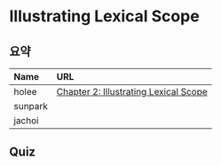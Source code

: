 # Illustrating Lexical Scope

## 요약
| Name | URL |
|:---|:---|
| holee | [Chapter 2: Illustrating Lexical Scope](https://github.com/hochan222/Everything-in-JavaScript/wiki/Chapter-2:-Illustrating-Lexical-Scope) |
| sunpark |  |
| jachoi |  |

## Quiz
